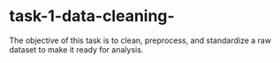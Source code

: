 # task-1-data-cleaning-
The objective of this task is to clean, preprocess, and standardize a raw dataset to make it ready for analysis.
